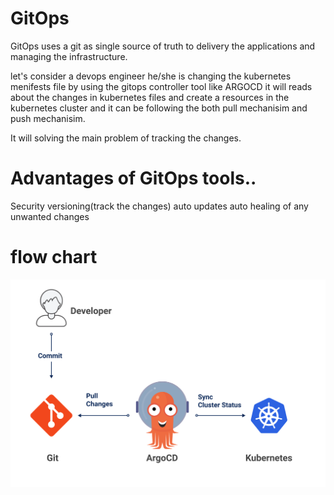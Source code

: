 # GitOps

GitOps uses a git as single source of truth to delivery the applications and managing the infrastructure.

let's consider a devops engineer he/she is changing the kubernetes menifests file by using the gitops controller tool like ARGOCD it will reads about the changes in kubernetes files and create a resources in the kubernetes cluster and it can be following the both pull mechanisim and push mechanisim.

It will solving the main problem of tracking the changes.


# Advantages of GitOps tools..

Security
versioning(track the changes)
auto updates
auto healing of any unwanted changes
# flow chart
 ![alt text](gitops.png)




